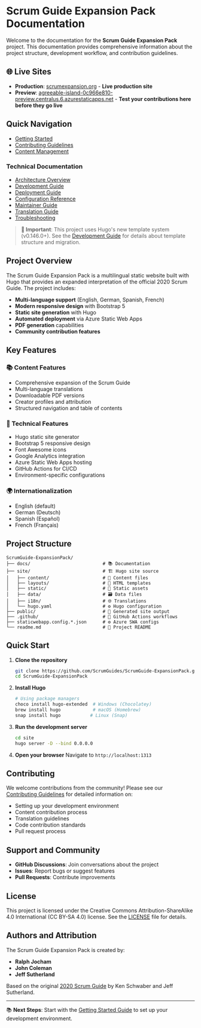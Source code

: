 # Scrum Guide Expansion Pack Documentation

Welcome to the documentation for the **Scrum Guide Expansion Pack** project. This documentation provides comprehensive information about the project structure, development workflow, and contribution guidelines.

## 🌐 Live Sites

- **Production**: [scrumexpansion.org](https://scrumexpansion.org) - **Live production site**
- **Preview**: [agreeable-island-0c966e810-preview.centralus.6.azurestaticapps.net](https://agreeable-island-0c966e810-preview.centralus.6.azurestaticapps.net/) - **Test your contributions here before they go live**

## Quick Navigation

- [Getting Started](./getting-started.md)
- [Contributing Guidelines](./contributing.md)
- [Content Management](./content-management.md)

### Technical Documentation

- [Architecture Overview](./architecture.md)
- [Development Guide](./development.md)
- [Deployment Guide](./deployment.md)
- [Configuration Reference](./configuration.md)
- [Maintainer Guide](./maintainer-guide.md)
- [Translation Guide](./translations.md)
- [Troubleshooting](./troubleshooting.md)

> **🚨 Important**: This project uses Hugo's new template system (v0.146.0+). See the [Development Guide](./development.md) for details about template structure and migration.

## Project Overview

The Scrum Guide Expansion Pack is a multilingual static website built with Hugo that provides an expanded interpretation of the official 2020 Scrum Guide. The project includes:

- **Multi-language support** (English, German, Spanish, French)
- **Modern responsive design** with Bootstrap 5
- **Static site generation** with Hugo
- **Automated deployment** via Azure Static Web Apps
- **PDF generation** capabilities
- **Community contribution features**

## Key Features

### 📚 Content Features

- Comprehensive expansion of the Scrum Guide
- Multi-language translations
- Downloadable PDF versions
- Creator profiles and attribution
- Structured navigation and table of contents

### 🔧 Technical Features

- Hugo static site generator
- Bootstrap 5 responsive design
- Font Awesome icons
- Google Analytics integration
- Azure Static Web Apps hosting
- GitHub Actions for CI/CD
- Environment-specific configurations

### 🌍 Internationalization

- English (default)
- German (Deutsch)
- Spanish (Español)
- French (Français)

## Project Structure

```text
ScrumGuide-ExpansionPack/
├── docs/                           # 📚 Documentation
├── site/                           # 🏗️ Hugo site source
│   ├── content/                    # 📝 Content files
│   ├── layouts/                    # 🎨 HTML templates
│   ├── static/                     # 📁 Static assets
│   ├── data/                       # 🗃️ Data files
│   ├── i18n/                       # 🌐 Translations
│   └── hugo.yaml                   # ⚙️ Hugo configuration
├── public/                         # 🚀 Generated site output
├── .github/                        # 🔄 GitHub Actions workflows
├── staticwebapp.config.*.json      # ⚙️ Azure SWA configs
└── readme.md                       # 📖 Project README
```

## Quick Start

1. **Clone the repository**

   ```bash
   git clone https://github.com/ScrumGuides/ScrumGuide-ExpansionPack.git
   cd ScrumGuide-ExpansionPack
   ```

2. **Install Hugo**

   ```bash
   # Using package managers
   choco install hugo-extended  # Windows (Chocolatey)
   brew install hugo            # macOS (Homebrew)
   snap install hugo           # Linux (Snap)
   ```

3. **Run the development server**

   ```bash
   cd site
   hugo server -D --bind 0.0.0.0
   ```

4. **Open your browser**
   Navigate to `http://localhost:1313`

## Contributing

We welcome contributions from the community! Please see our [Contributing Guidelines](./contributing.md) for detailed information on:

- Setting up your development environment
- Content contribution process
- Translation guidelines
- Code contribution standards
- Pull request process

## Support and Community

- **GitHub Discussions**: Join conversations about the project
- **Issues**: Report bugs or suggest features
- **Pull Requests**: Contribute improvements

## License

This project is licensed under the Creative Commons Attribution-ShareAlike 4.0 International (CC BY-SA 4.0) license. See the [LICENSE](../LICENSE) file for details.

## Authors and Attribution

The Scrum Guide Expansion Pack is created by:

- **Ralph Jocham**
- **John Coleman**
- **Jeff Sutherland**

Based on the original [2020 Scrum Guide](https://scrumguides.org/) by Ken Schwaber and Jeff Sutherland.

---

📚 **Next Steps**: Start with the [Getting Started Guide](./getting-started.md) to set up your development environment.
